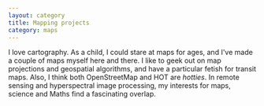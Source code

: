 ```yaml
---
layout: category
title: Mapping projects
category: maps
---
```

I love cartography. As a child, I could stare at maps for ages, and I've made a couple of maps myself here and there. I like to geek out on map projections and geospatial algorithms, and have a particular fetish for transit maps. Also, I think both OpenStreetMap and HOT are *hotties*. In remote sensing and hyperspectral image processing, my interests for maps, science and Maths find a fascinating overlap.